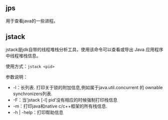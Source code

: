 ## jps

用于查看java的一些进程。



## jstack

jstack是jdk自带的线程堆栈分析工具，使用该命令可以查看或导出 Java 应用程序中线程堆栈信息。

使用方式：`jstack <pid>`

参数说明：

- -l：长列表. 打印关于锁的附加信息,例如属于java.util.concurrent 的 ownable synchronizers列表.
- -F：当’jstack [-l] pid’没有相应的时候强制打印栈信息
- -m：打印java和native c/c++框架的所有栈信息.
- -h | -help：打印帮助信息

